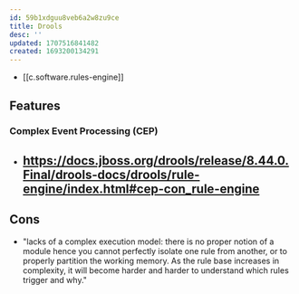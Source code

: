 ```yaml
---
id: 59b1xdguu8veb6a2w8zu9ce
title: Drools
desc: ''
updated: 1707516841482
created: 1693200134291
---
```


- [[c.software.rules-engine]]

## Features

### Complex Event Processing (CEP)

- https://docs.jboss.org/drools/release/8.44.0.Final/drools-docs/drools/rule-engine/index.html#cep-con_rule-engine
  - 

## Cons

- "lacks of a complex execution model: there is no proper notion of a module hence you cannot perfectly isolate one rule from another, or to properly partition the working memory. As the rule base increases in complexity, it will become harder and harder to understand which rules trigger and why."